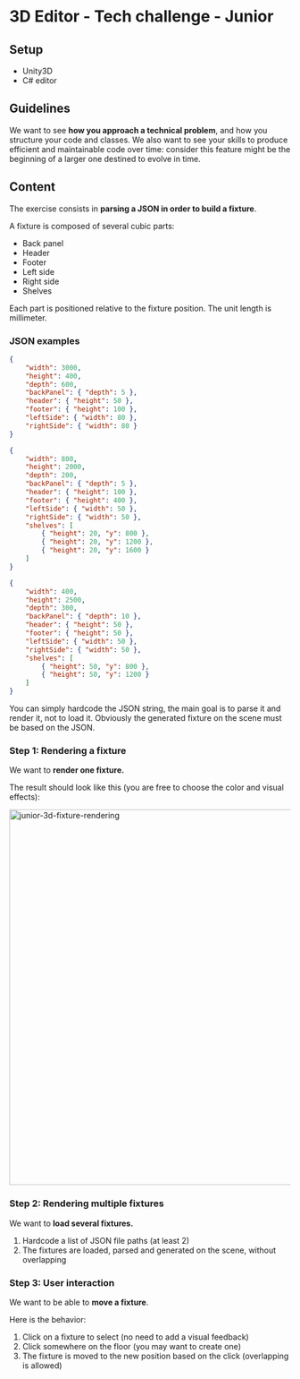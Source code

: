 ﻿# 3D Editor - Tech challenge - Junior

## Setup

* Unity3D
* C# editor

## Guidelines

We want to see **how you approach a technical problem**, and how you structure your code and classes.
We also want to see your skills to produce efficient and maintainable code over time: consider this feature might be the beginning of a larger one destined to evolve in time.

## Content

The exercise consists in **parsing a JSON in order to build a fixture**.

A fixture is composed of several cubic parts:
* Back panel
* Header
* Footer
* Left side
* Right side
* Shelves

Each part is positioned relative to the fixture position. The unit length is millimeter.

### JSON examples

```json
{
	"width": 3000,
	"height": 400,
	"depth": 600,
	"backPanel": { "depth": 5 },
	"header": { "height": 50 },
	"footer": { "height": 100 },
	"leftSide": { "width": 80 },
	"rightSide": { "width": 80 }
}
```

```json
{
	"width": 800,
	"height": 2000,
	"depth": 200,
	"backPanel": { "depth": 5 },
	"header": { "height": 100 },
	"footer": { "height": 400 },
	"leftSide": { "width": 50 },
	"rightSide": { "width": 50 },
	"shelves": [
		{ "height": 20, "y": 800 },
		{ "height": 20, "y": 1200 },
		{ "height": 20, "y": 1600 }
	]
}
```

```json
{
	"width": 400,
	"height": 2500,
	"depth": 300,
	"backPanel": { "depth": 10 },
	"header": { "height": 50 },
	"footer": { "height": 50 },
	"leftSide": { "width": 50 },
	"rightSide": { "width": 50 },
	"shelves": [
		{ "height": 50, "y": 800 },
		{ "height": 50, "y": 1200 }
	]
}
```

You can simply hardcode the JSON string, the main goal is to parse it and render it, not to load it. Obviously the generated fixture on the scene must be based on the JSON.

### Step 1: Rendering a fixture

We want to **render one fixture.**

The result should look like this (you are free to choose the color and visual effects):

<img width="671" alt="junior-3d-fixture-rendering" src="https://user-images.githubusercontent.com/97949722/233956359-3e1f68a5-4130-4e16-b077-a527f56b930d.png">

### Step 2: Rendering multiple fixtures

We want to **load several fixtures.**
1. Hardcode a list of JSON file paths (at least 2)
1. The fixtures are loaded, parsed and generated on the scene, without overlapping

### Step 3: User interaction

We want to be able to **move a fixture**.

Here is the behavior:
1. Click on a fixture to select (no need to add a visual feedback)
1. Click somewhere on the floor (you may want to create one)
1. The fixture is moved to the new position based on the click (overlapping is allowed)
